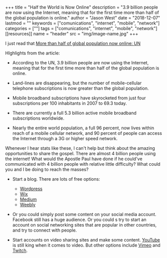 +++
title = "Half the World is Now Online"
description = "3.9 billion people are now using the Internet, meaning that for the first time more than half of the global population is online."
author = "Jason West"
date = "2018-12-07"
lastmod = ""
keywords = ["comunications", "internet", "mobile", "network"]
categories = [""]
tags = ["comunications", "internet", "mobile", "network"]
[[resources]]
  name = "header"
  src = "img/image-name.jpg"
+++

I just read that [More than half of global population now online: UN](https://sg.news.yahoo.com/more-half-global-population-now-115946999.html)

HIghlights from the article:

* According to the UN, 3.9 billion people are now using the Internet, meaning that for the first time more than half of the global population is online.

* Land-lines are disappearing, but the number of mobile-cellular telephone subscriptions is now greater than the global population.

* Mobile broadband subscriptions have skyrocketed from just four subscriptions per 100 inhabitants in 2007 to 69.3 today.

* There are currently a full 5.3 billion active mobile broadband subscriptions worldwide.

* Nearly the entire world population, a full 96 percent, now lives within reach of a mobile cellular network, and 90 percent of people can access the Internet through a 3G or higher speed network.


Whenever I hear stats like these, I can't help but think about the amazing opportunities to share the gospel. There are almost 4 billion people using the internet! What would the Apostle Paul have done if he could've communicated with 4 billion people with relative little difficulty? What could you and I be doing to reach the masses?

* Start a blog. There are lots of free options:
  * [Wordpress](http://www.wordpress.org)
  * [Wix](http://www.wix.com)
  * [Medium](http://www.medium.com)
  * [Weebly](http://www.weebly.com)

* Or you could simply post some content on your social media account. Facebook still has a huge audience. Or you could s try to start an account on social networking sites that are popular in other countries, and try to connect with people.

* Start accounts on video sharing sites and make some content. [YouTube](http://www.youtube.com) is still king when it comes to video. But other options include [Vimeo](http://www.vimeo.com) and [Twitch](http://www.twitch.com).
